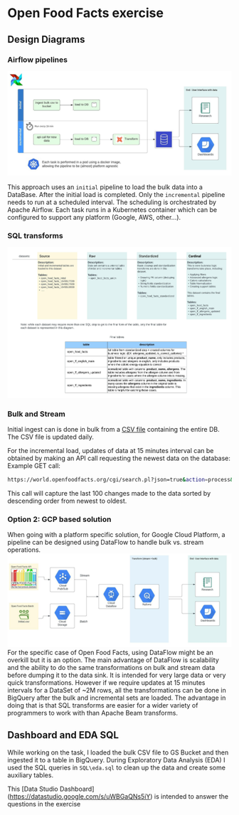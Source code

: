 # Open Food Facts exercise

## Design Diagrams

### Airflow pipelines
![image](https://github.com/talgalfsky/open_food_facts/blob/main/images/open_food_data_elt_with_airflow.jpeg)

This approach uses an `initial` pipeline to load the bulk data into a DataBase. After the initial load is completed. Only the `incremental` pipeline needs to run at a scheduled interval. The scheduling is orchestrated by Apache Airflow. Each task runs in a Kubernetes container which can be configured to support any platform (Google, AWS, other...).

### SQL transforms
![image](https://github.com/talgalfsky/open_food_facts/blob/main/images/Open%20Food%20Facts%20diagrams%20-%20BQ%20SQL%20Transform.jpeg)

### Bulk and Stream
Initial ingest can is done in bulk from a [CSV file](https://static.openfoodfacts.org/data/en.openfoodfacts.org.products.csv) containing the entire DB. The CSV file is updated daily.

For the incremental load, updates of data at 15 minutes interval can be obtained by making an API call requesting the newest data on the database:
Example GET call:

``` bash
https://world.openfoodfacts.org/cgi/search.pl?json=true&action=process&sort_by=last_modified_t&page_size=100
```

This call will capture the last 100 changes made to the data sorted by descending order from newest to oldest.


### Option 2: GCP based solution
When going with a platform specific solution, for Google Cloud Platform, a pipeline can be designed using DataFlow to handle bulk vs. stream operations.
![image](https://github.com/talgalfsky/open_food_facts/blob/main/images/Open%20Food%20Facts%20diagrams%20-%20gcp_option.jpeg)
For the specific case of Open Food Facts, using DataFlow might be an overkill but it is an option.
The main advantage of DataFlow is scalability and the ability to do the same transformations on bulk and stream data before dumping it to the data sink.
It is intended for very large data or very quick transformations.
However if we require updates at 15 minutes intervals for a DataSet of ~2M rows, all the transformations can be done in BigQuery after the bulk and incremental sets are loaded. The advantage in doing that is that SQL transforms are easier for a wider variety of programmers to work with than Apache Beam transforms.

## Dashboard and EDA SQL
While working on the task, I loaded the bulk CSV file to GS Bucket and then ingested it to a table in BigQuery.
During Exploratory Data Analysis (EDA) I used the SQL queries in `SQL\eda.sql` to clean up the data and create some auxiliary tables.

This [Data Studio Dashboard] (https://datastudio.google.com/s/uWBGaQNs5iY) is intended to answer the questions in the exercise

